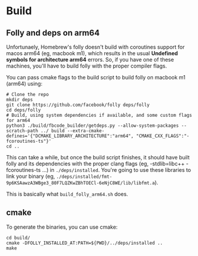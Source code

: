 # Build

## Folly and deps on arm64
Unfortunaely, Homebrew's folly doesn't build with coroutines support for macos arm64 (eg, macbook m1), which results in the usual __Undefined symbols for architecture arm64__ errors. So, if you have one of these machines, you'll have to build folly with the proper compiler flags.

You can pass cmake flags to the build script to build folly on macbook m1 (arm64) using:
```
# Clone the repo
mkdir deps
git clone https://github.com/facebook/folly deps/folly
cd deps/folly
# Build, using system dependencies if available, and some custom flags for arm64
python3 ./build/fbcode_builder/getdeps.py --allow-system-packages --scratch-path ../ build --extra-cmake-defines='{"DCMAKE_LIBRARY_ARCHITECTURE":"arm64", "CMAKE_CXX_FLAGS":"-fcoroutines-ts"}'
cd ..
```

This can take a while, but once the build script finishes, it should have built folly and its dependencies with the proper clang flags (eg, -stdlib=libc++ -fcoroutines-ts ...) in `./deps/installed`. You're going to use these libraries to link your binary (eg, `./deps/installed/fmt-9p6KSAawzA3WBge3_80F7LQZKwZBhTOECl-6eNjC8WE/lib/libfmt.a`).

This is basically what `build_folly_arm64.sh` does.

## cmake

To generate the binaries, you can use cmake:
```
cd build/
cmake -DFOLLY_INSTALLED_AT:PATH=${PWD}/../deps/installed ..
make
```
